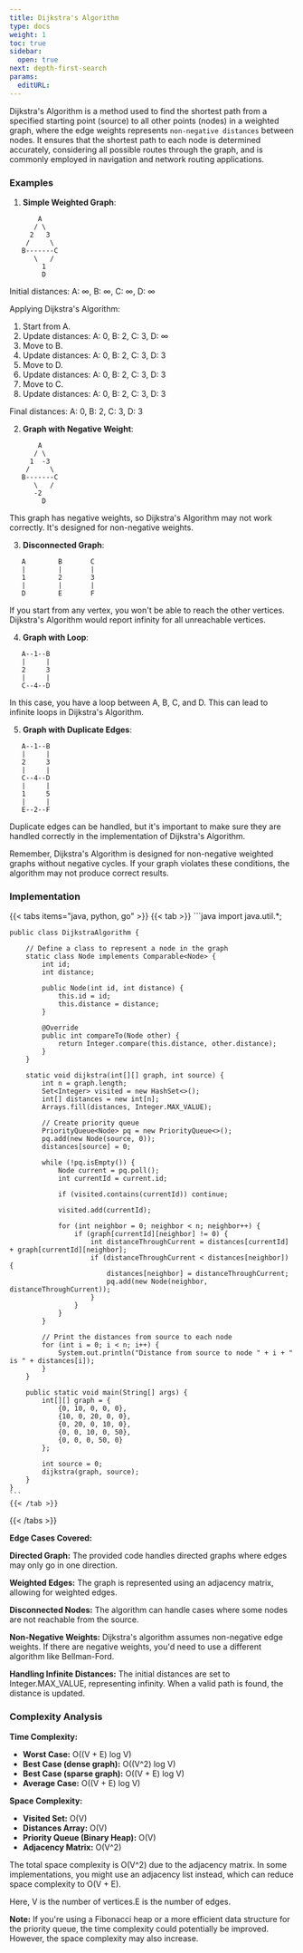 ```yaml
---
title: Dijkstra's Algorithm
type: docs
weight: 1
toc: true
sidebar:
  open: true
next: depth-first-search
params:
  editURL: 
---
```


Dijkstra's Algorithm is a method used to find the shortest path from a specified starting point (source) to all other points (nodes) in a weighted graph, where the edge weights represents `non-negative distances` between nodes. It ensures that the shortest path to each node is determined accurately, considering all possible routes through the graph, and is commonly employed in navigation and network routing applications.

### Examples

1. **Simple Weighted Graph**:

```
       A
      / \
     2   3
    /     \
   B-------C
      \   /
        1
        D
```

Initial distances: A: ∞, B: ∞, C: ∞, D: ∞

Applying Dijkstra's Algorithm:

1. Start from A.
2. Update distances: A: 0, B: 2, C: 3, D: ∞
3. Move to B.
4. Update distances: A: 0, B: 2, C: 3, D: 3
5. Move to D.
6. Update distances: A: 0, B: 2, C: 3, D: 3
7. Move to C.
8. Update distances: A: 0, B: 2, C: 3, D: 3

Final distances: A: 0, B: 2, C: 3, D: 3

2. **Graph with Negative Weight**:

```
       A
      / \
     1  -3
    /     \
   B-------C
      \   /
      -2
        D
```

This graph has negative weights, so Dijkstra's Algorithm may not work correctly. It's designed for non-negative weights.

3. **Disconnected Graph**:

```
   A        B       C
   |        |       |
   1        2       3
   |        |       |
   D        E       F
```

If you start from any vertex, you won't be able to reach the other vertices. Dijkstra's Algorithm would report infinity for all unreachable vertices.

4. **Graph with Loop**:

```
   A--1--B
   |     |
   2     3
   |     |
   C--4--D
```

In this case, you have a loop between A, B, C, and D. This can lead to infinite loops in Dijkstra's Algorithm.

5. **Graph with Duplicate Edges**:

```
   A--1--B
   |     |
   2     3
   |     |
   C--4--D
   |     |
   1     5
   |     |
   E--2--F
```

Duplicate edges can be handled, but it's important to make sure they are handled correctly in the implementation of Dijkstra's Algorithm.

Remember, Dijkstra's Algorithm is designed for non-negative weighted graphs without negative cycles. If your graph violates these conditions, the algorithm may not produce correct results.

### Implementation

{{< tabs items="java, python, go" >}}
    {{< tab >}}
    ```java
    import java.util.*;

    public class DijkstraAlgorithm {

        // Define a class to represent a node in the graph
        static class Node implements Comparable<Node> {
            int id;
            int distance;

            public Node(int id, int distance) {
                this.id = id;
                this.distance = distance;
            }

            @Override
            public int compareTo(Node other) {
                return Integer.compare(this.distance, other.distance);
            }
        }

        static void dijkstra(int[][] graph, int source) {
            int n = graph.length;
            Set<Integer> visited = new HashSet<>();
            int[] distances = new int[n];
            Arrays.fill(distances, Integer.MAX_VALUE);

            // Create priority queue
            PriorityQueue<Node> pq = new PriorityQueue<>();
            pq.add(new Node(source, 0));
            distances[source] = 0;

            while (!pq.isEmpty()) {
                Node current = pq.poll();
                int currentId = current.id;

                if (visited.contains(currentId)) continue;

                visited.add(currentId);

                for (int neighbor = 0; neighbor < n; neighbor++) {
                    if (graph[currentId][neighbor] != 0) {
                        int distanceThroughCurrent = distances[currentId] + graph[currentId][neighbor];
                        if (distanceThroughCurrent < distances[neighbor]) {
                            distances[neighbor] = distanceThroughCurrent;
                            pq.add(new Node(neighbor, distanceThroughCurrent));
                        }
                    }
                }
            }

            // Print the distances from source to each node
            for (int i = 0; i < n; i++) {
                System.out.println("Distance from source to node " + i + " is " + distances[i]);
            }
        }

        public static void main(String[] args) {
            int[][] graph = {
                {0, 10, 0, 0, 0},
                {10, 0, 20, 0, 0},
                {0, 20, 0, 10, 0},
                {0, 0, 10, 0, 50},
                {0, 0, 0, 50, 0}
            };

            int source = 0;
            dijkstra(graph, source);
        }
    }
    ```
    {{< /tab >}}
{{< /tabs >}}

**Edge Cases Covered:**

**Directed Graph:** The provided code handles directed graphs where edges may only go in one direction.

**Weighted Edges:** The graph is represented using an adjacency matrix, allowing for weighted edges.

**Disconnected Nodes:** The algorithm can handle cases where some nodes are not reachable from the source.

**Non-Negative Weights:** Dijkstra's algorithm assumes non-negative edge weights. If there are negative weights, you'd need to use a different algorithm like Bellman-Ford.

**Handling Infinite Distances:** The initial distances are set to Integer.MAX_VALUE, representing infinity. When a valid path is found, the distance is updated.

### Complexity Analysis

**Time Complexity:**
- **Worst Case:** O((V + E) log V)
- **Best Case (dense graph):** O((V^2) log V)
- **Best Case (sparse graph):** O((V + E) log V)
- **Average Case:** O((V + E) log V)

**Space Complexity:**
- **Visited Set:** O(V)
- **Distances Array:** O(V)
- **Priority Queue (Binary Heap):** O(V)
- **Adjacency Matrix:** O(V^2)

The total space complexity is O(V^2) due to the adjacency matrix. In some implementations, you might use an adjacency list instead, which can reduce space complexity to O(V + E).

Here, V is the number of vertices.E is the number of edges.

**Note:** If you're using a Fibonacci heap or a more efficient data structure for the priority queue, the time complexity could potentially be improved. However, the space complexity may also increase.